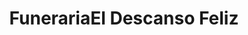 ---
title: "FunerariaEl Descanso Feliz"
url: /santa-cruz/funerariael-descanso-feliz/
shop: Bestattungen
---